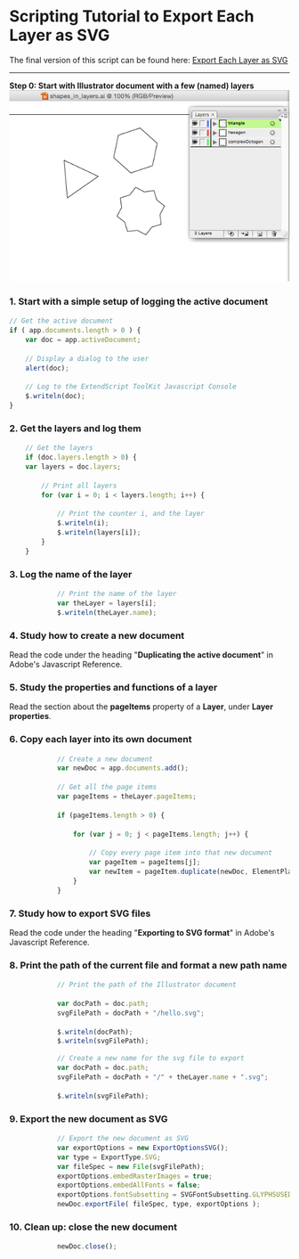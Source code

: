 # Scripting Tutorial to Export Each Layer as SVG

The final version of this script can be found here: [Export Each Layer as SVG](https://github.com/ArtezGDA/illustratorPlugin-Examples/tree/master/exportEachLayer)

----

**Step 0: Start with Illustrator document with a few (named) layers**  
![Step 0](screenshots/export_step0_start.png)

### 1. Start with a simple setup of logging the active document

```javascript
// Get the active document
if ( app.documents.length > 0 ) {
	var doc = app.activeDocument;

    // Display a dialog to the user
    alert(doc);
    
    // Log to the ExtendScript ToolKit Javascript Console
    $.writeln(doc);
}
```

### 2. Get the layers and log them

```javascript
	// Get the layers
	if (doc.layers.length > 0) {
	var layers = doc.layers;
		
		// Print all layers
		for (var i = 0; i < layers.length; i++) {
			
			// Print the counter i, and the layer
            $.writeln(i);
			$.writeln(layers[i]);
		}
	}
```

### 3. Log the name of the layer

```javascript
			// Print the name of the layer
			var theLayer = layers[i];
			$.writeln(theLayer.name);
```

### 4. Study how to create a new document

Read the code under the heading "**Duplicating the active document**" in Adobe's Javascript Reference.

### 5. Study the properties and functions of a layer

Read the section about the **pageItems** property of a **Layer**, under **Layer properties**.

### 6. Copy each layer into its own document

```javascript
			// Create a new document
			var newDoc = app.documents.add();
			
			// Get all the page items
			var pageItems = theLayer.pageItems;
			
			if (pageItems.length > 0) {
				
				for (var j = 0; j < pageItems.length; j++) {
					
					// Copy every page item into that new document
					var pageItem = pageItems[j];
					var newItem = pageItem.duplicate(newDoc, ElementPlacement.PLACEATEND);
				}
			}
```

### 7. Study how to export SVG files

Read the code under the heading "**Exporting to SVG format**" in Adobe's Javascript Reference.

### 8. Print the path of the current file and format a new path name

```javascript
			// Print the path of the Illustrator document
			
			var docPath = doc.path;
			svgFilePath = docPath + "/hello.svg";
			
			$.writeln(docPath);
			$.writeln(svgFilePath);
```

```javascript
			// Create a new name for the svg file to export
			var docPath = doc.path;
			svgFilePath = docPath + "/" + theLayer.name + ".svg";
			
			$.writeln(svgFilePath);
```

### 9. Export the new document as SVG

```javascript
			// Export the new document as SVG
			var exportOptions = new ExportOptionsSVG();
			var type = ExportType.SVG;
			var fileSpec = new File(svgFilePath);
			exportOptions.embedRasterImages = true;
			exportOptions.embedAllFonts = false;
			exportOptions.fontSubsetting = SVGFontSubsetting.GLYPHSUSED;
			newDoc.exportFile( fileSpec, type, exportOptions );
```

### 10. Clean up: close the new document

```javascript
			newDoc.close();
```